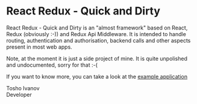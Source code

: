 # React Redux - Quick and Dirty

React Redux - Quick and Dirty is an "almost framework" based on React, Redux (obviously :-)) and Redux Api Middleware. 
It is intended to handle routing, authentication and authorisation, backend calls and other aspects present in most web apps. 

Note, at the moment it is just a side project of mine. It is quite unpolished and undocumented, sorry for that :-(

If you want to know more, you can take a look at the [example application](https://github.com/tosho-ait/rr-qd-example-auth/blob/master/README.md) 

Tosho Ivanov <br>
Developer